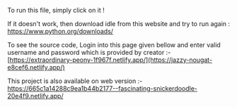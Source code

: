 To run this file, simply click on it !

If it doesn't work, then download idle from this website and try to run again :
https://www.python.org/downloads/


To see the source code, 
             Login into this page given bellow and enter valid
             username and password which is provided by creator :-
             [https://extraordinary-peony-1f967f.netlify.app/](https://jazzy-nougat-e8cef6.netlify.app/)


This project is also available on web version :-
            https://665c1a14288c9ea1b44b2177--fascinating-snickerdoodle-20e4f9.netlify.app/
